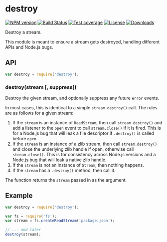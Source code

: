 # destroy

[![NPM version][npm-image]][npm-url]
[![Build Status][github-actions-ci-image]][github-actions-ci-url]
[![Test coverage][coveralls-image]][coveralls-url]
[![License][license-image]][license-url]
[![Downloads][downloads-image]][downloads-url]

Destroy a stream.

This module is meant to ensure a stream gets destroyed, handling different APIs
and Node.js bugs.

## API

```js
var destroy = require('destroy');
```

### destroy(stream [, suppress])

Destroy the given stream, and optionally suppress any future `error` events.

In most cases, this is identical to a simple `stream.destroy()` call. The rules
are as follows for a given stream:

1. If the `stream` is an instance of `ReadStream`, then call `stream.destroy()`
   and add a listener to the `open` event to call `stream.close()` if it is
   fired. This is for a Node.js bug that will leak a file descriptor if
   `.destroy()` is called before `open`.
2. If the `stream` is an instance of a zlib stream, then call `stream.destroy()`
   and close the underlying zlib handle if open, otherwise call `stream.close()`.
   This is for consistency across Node.js versions and a Node.js bug that will
   leak a native zlib handle.
3. If the `stream` is not an instance of `Stream`, then nothing happens.
4. If the `stream` has a `.destroy()` method, then call it.

The function returns the `stream` passed in as the argument.

## Example

```js
var destroy = require('destroy');

var fs = require('fs');
var stream = fs.createReadStream('package.json');

// ... and later
destroy(stream);
```

[npm-image]: https://img.shields.io/npm/v/destroy.svg?style=flat-square
[npm-url]: https://npmjs.org/package/destroy
[github-tag]: http://img.shields.io/github/tag/stream-utils/destroy.svg?style=flat-square
[github-url]: https://github.com/stream-utils/destroy/tags
[coveralls-image]: https://img.shields.io/coveralls/stream-utils/destroy.svg?style=flat-square
[coveralls-url]: https://coveralls.io/r/stream-utils/destroy?branch=master
[license-image]: http://img.shields.io/npm/l/destroy.svg?style=flat-square
[license-url]: LICENSE.md
[downloads-image]: http://img.shields.io/npm/dm/destroy.svg?style=flat-square
[downloads-url]: https://npmjs.org/package/destroy
[github-actions-ci-image]: https://img.shields.io/github/workflow/status/stream-utils/destroy/ci/master?label=ci&style=flat-square
[github-actions-ci-url]: https://github.com/stream-utils/destroy/actions/workflows/ci.yml
